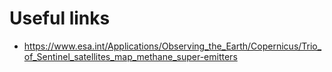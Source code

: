 # Useful links

- https://www.esa.int/Applications/Observing_the_Earth/Copernicus/Trio_of_Sentinel_satellites_map_methane_super-emitters
